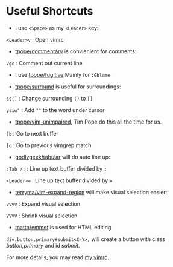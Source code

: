 # Useful Shortcuts

* I use `<Space>` as my `<Leader>` key:

`<Leader>v` : Open vimrc


* [tpope/commentary][commentary] is convienient for comments:

`Vgc` : Comment out current line


* I use [tpope/fugitive][fugitive] Mainly for `:Gblame`


* [tpope/surround][surround] is useful for surroundings:

`cs(]`  : Change surrounding `()` to `[]`

`ysiw"` : Add `""` to the word under cursor


* [tpope/vim-unimpaired][unimpaired], Tim Pope do this all the time for us.

`]b` : Go to next buffer

`[q` : Go to previous vimgrep match


* [godlygeek/tabular][tabular] will do auto line up:

`:Tab /:`   : Line up text buffer divided by `:`

`<Leader>=` : Line up text buffer divided by `=`


* [terryma/vim-expand-region][expand_region] will make visual selection easier:

`vvvv` : Expand visual selection

`VVVV` : Shrink visual selection

* [mattn/emmet][emmet] is used for HTML editing

`div.button.primary#submit<C-Y>,` will create a button with class _button,primary_ and id _submit_.


For more details, you may read [my vimrc](/vimrc).


[commentary]:    https://github.com/tpope/vim-commentary
[fugitive]:      https://github.com/tpope/vim-fugitive
[surround]:      https://github.com/tpope/vim-surround
[unimpaired]:    https://github.com/tpope/vim-unimpaired
[tabular]:       https://github.com/godlygeek/tabular
[expand_region]: https://github.com/terryma/vim-expand-region
[emmet]:         https://github.com/mattn/emmet-vim
